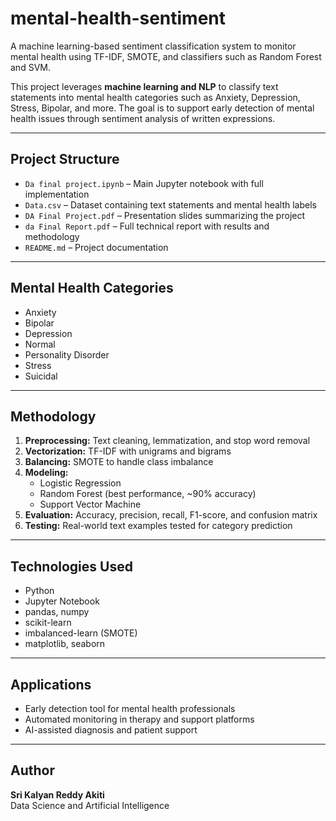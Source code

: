 # mental-health-sentiment

A machine learning-based sentiment classification system to monitor mental health using TF-IDF, SMOTE, and classifiers such as Random Forest and SVM.  

This project leverages **machine learning and NLP** to classify text statements into mental health categories such as Anxiety, Depression, Stress, Bipolar, and more. The goal is to support early detection of mental health issues through sentiment analysis of written expressions.

---

## Project Structure

- `Da final project.ipynb` – Main Jupyter notebook with full implementation  
- `Data.csv` – Dataset containing text statements and mental health labels  
- `DA Final Project.pdf` – Presentation slides summarizing the project  
- `da Final Report.pdf` – Full technical report with results and methodology  
- `README.md` – Project documentation  

---

## Mental Health Categories

- Anxiety  
- Bipolar  
- Depression  
- Normal  
- Personality Disorder  
- Stress  
- Suicidal  

---

## Methodology

1. **Preprocessing:** Text cleaning, lemmatization, and stop word removal  
2. **Vectorization:** TF-IDF with unigrams and bigrams  
3. **Balancing:** SMOTE to handle class imbalance  
4. **Modeling:**  
   - Logistic Regression  
   - Random Forest (best performance, ~90% accuracy)  
   - Support Vector Machine  
5. **Evaluation:** Accuracy, precision, recall, F1-score, and confusion matrix  
6. **Testing:** Real-world text examples tested for category prediction  

---

## Technologies Used

- Python  
- Jupyter Notebook  
- pandas, numpy  
- scikit-learn  
- imbalanced-learn (SMOTE)  
- matplotlib, seaborn  

---

## Applications

- Early detection tool for mental health professionals  
- Automated monitoring in therapy and support platforms  
- AI-assisted diagnosis and patient support  

---

## Author

**Sri Kalyan Reddy Akiti**  
Data Science and Artificial Intelligence  
